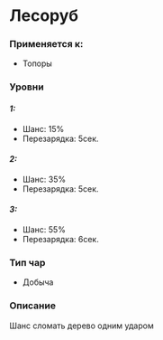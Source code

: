 # Лесоруб

### Применяется к:

* Топоры

### Уровни

#### _1:_&#x20;

* Шанс: 15%
* Перезарядка:  5сек.

#### _2:_

* Шанс: 35%
* Перезарядка:  5сек.&#x20;

#### _3:_&#x20;

* Шанс: 55%
* Перезарядка:  6сек.

### Тип чар

* Добыча

### Описание

Шанс сломать дерево одним ударом&#x20;
